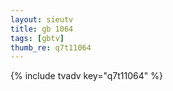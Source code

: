 ```yaml
--- 
layout: sieutv
title: gb 1064
tags: [gbtv]
thumb_re: q7t11064
---
```

{% include tvadv key="q7t11064" %} 
